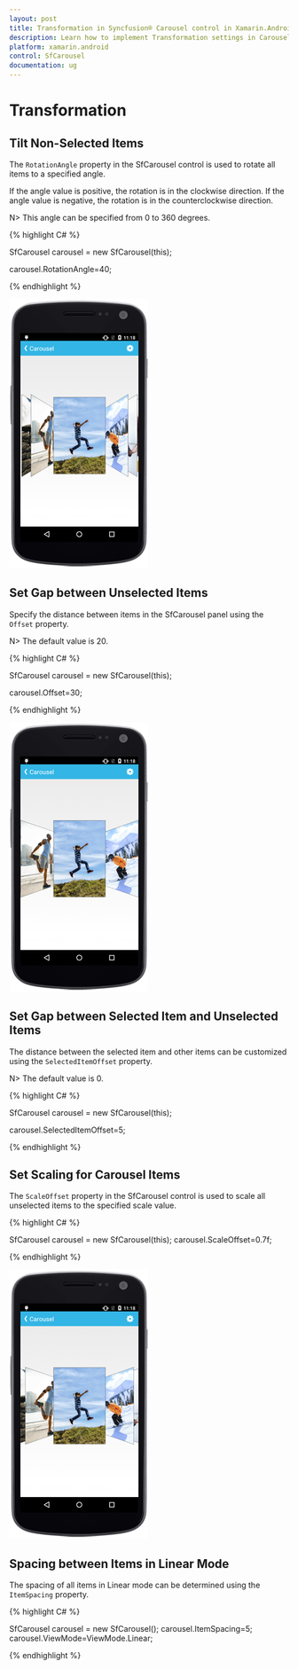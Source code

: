 ```yaml
---
layout: post
title: Transformation in Syncfusion® Carousel control in Xamarin.Android
description: Learn how to implement Transformation settings in Carousel control for Xamarin.Android and customize advanced visual effects and transitions.
platform: xamarin.android
control: SfCarousel
documentation: ug
---
```


# Transformation

## Tilt Non-Selected Items

The `RotationAngle` property in the SfCarousel control is used to rotate all items to a specified angle.

If the angle value is positive, the rotation is in the clockwise direction. If the angle value is negative, the rotation is in the counterclockwise direction.

N> This angle can be specified from 0 to 360 degrees.

{% highlight C# %}

SfCarousel carousel = new SfCarousel(this);

carousel.RotationAngle=40;

{% endhighlight %}

![Rotation angle transformation](images/rotationangle.png)

## Set Gap between Unselected Items

Specify the distance between items in the SfCarousel panel using the `Offset` property.

N> The default value is 20.

{% highlight C# %}

SfCarousel carousel = new SfCarousel(this);

carousel.Offset=30;

{% endhighlight %}

![Offset between items](images/offset.png)

## Set Gap between Selected Item and Unselected Items

The distance between the selected item and other items can be customized using the `SelectedItemOffset` property.

N> The default value is 0.

{% highlight C# %}

SfCarousel carousel = new SfCarousel(this);

carousel.SelectedItemOffset=5;

{% endhighlight %}

## Set Scaling for Carousel Items

The `ScaleOffset` property in the SfCarousel control is used to scale all unselected items to the specified scale value.

{% highlight C# %}
	
SfCarousel carousel = new SfCarousel(this);
carousel.ScaleOffset=0.7f;

{% endhighlight %}

![Scale offset transformation](images/scaleoffset.png)

## Spacing between Items in Linear Mode

The spacing of all items in Linear mode can be determined using the `ItemSpacing` property.

{% highlight C# %}

SfCarousel carousel = new SfCarousel();
carousel.ItemSpacing=5;
carousel.ViewMode=ViewMode.Linear;

{% endhighlight %}
